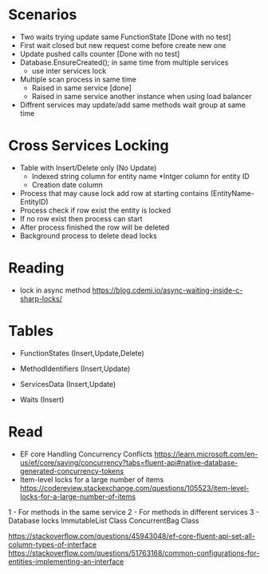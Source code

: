 ﻿

# Scenarios
* Two waits trying update same FunctionState [Done with no test]
* First wait closed but new request come before create new one
* Update pushed calls counter [Done with no test]
* Database.EnsureCreated(); in same time from multiple services
	* use inter services lock
* Multiple scan process in same time
	* Raised in same service [done]
	* Raised in same service another instance when using load balancer
* Diffrent services may update/add same methods wait group at same time

# Cross Services Locking
* Table with Insert/Delete only (No Update)
	* Indexed string column for entity name
	*Intger column for entity ID
	* Creation date column
* Process that may cause lock add row at starting contains (EntityName-EntityID)
* Process check if row exist the entity is locked
* If no row exist then process can start
* After process finished the row will be deleted
* Background process to delete dead locks

# Reading
* lock in async method https://blog.cdemi.io/async-waiting-inside-c-sharp-locks/


# Tables
* FunctionStates (Insert,Update,Delete)
* MethodIdentifiers (Insert,Update)
* ServicesData (Insert,Update)

* Waits (Insert)


# Read
* EF core Handling Concurrency Conflicts
	https://learn.microsoft.com/en-us/ef/core/saving/concurrency?tabs=fluent-api#native-database-generated-concurrency-tokens
* Item-level locks for a large number of items
	https://codereview.stackexchange.com/questions/105523/item-level-locks-for-a-large-number-of-items


1 - For methods in the same service
2 - For methods in different services
3 - Database locks
ImmutableList<T> Class
ConcurrentBag<T> Class

https://stackoverflow.com/questions/45943048/ef-core-fluent-api-set-all-column-types-of-interface
https://stackoverflow.com/questions/51763168/common-configurations-for-entities-implementing-an-interface
